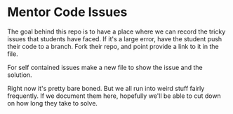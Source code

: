 # Mentor Code Issues
The goal behind this repo is to have a place where we can record the tricky issues that students have faced.  If it's a large error, have the student push their code to a branch.  Fork their repo, and point provide a link to it in the file.

For self contained issues make a new file to show the issue and the solution.

Right now it's pretty bare boned.  But we all run into weird stuff fairly frequently.  If we document them here, hopefully we'll be able to cut down on how long they take to solve. 
